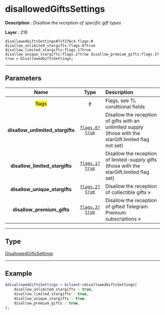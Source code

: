 # disallowedGiftsSettings

**Description** : *Disallow the reception of specific gift types*

**Layer** : 216

```tl
disallowedGiftsSettings#71f276c4 flags:# disallow_unlimited_stargifts:flags.0?true disallow_limited_stargifts:flags.1?true disallow_unique_stargifts:flags.2?true disallow_premium_gifts:flags.3?true = DisallowedGiftsSettings;
```

---

## Parameters

| Name | Type | Description |
| :---: | :---: | :--- |
| <mark>flags</mark> | [`#`](type/#) | Flags, see TL conditional fields |
| **disallow_unlimited_stargifts** | [`flags.0?true`](type/true) | Disallow the reception of gifts with an unlimited supply (those with the starGift.limited flag not set) |
| **disallow_limited_stargifts** | [`flags.1?true`](type/true) | Disallow the reception of limited-supply gifts (those with the starGift.limited flag set) |
| **disallow_unique_stargifts** | [`flags.2?true`](type/true) | Disallow the reception of collectible gifts » |
| **disallow_premium_gifts** | [`flags.3?true`](type/true) | Disallow the reception of gifted Telegram Premium subscriptions » |

---

## Type

[DisallowedGiftsSettings](type/DisallowedGiftsSettings)

---

## Example

```php
$disallowedGiftsSettings = $client->disallowedGiftsSettings(
	disallow_unlimited_stargifts : true,
	disallow_limited_stargifts : true,
	disallow_unique_stargifts : true,
	disallow_premium_gifts : true,
);
```